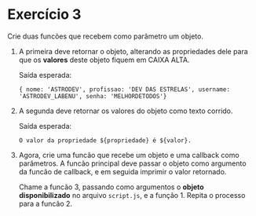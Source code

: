 # Exercício 3

Crie duas funcões que recebem como parâmetro um objeto.

1. A primeira deve retornar o objeto, alterando as propriedades dele para que os **valores** deste objeto fiquem em CAIXA ALTA.

    Saída esperada:

    `{ nome: 'ASTRODEV', profissao: 'DEV DAS ESTRELAS', username: 'ASTRODEV_LABENU', senha: 'MELHORDETODOS'}`

2. A segunda deve retornar os valores do objeto como texto corrido.

    Saída esperada:

    `O valor da propriedade ${propriedade} é ${valor}.`

3. Agora, crie uma funcão que recebe um objeto e uma callback como parâmetros. A funcão principal deve passar o objeto como argumento da funcão de callback, e em seguida imprimir o valor retornado.

    Chame a funcão 3, passando como argumentos o **objeto disponibilizado** no arquivo `script.js`, e a função 1.
    Repita o processo para a funcão 2.
